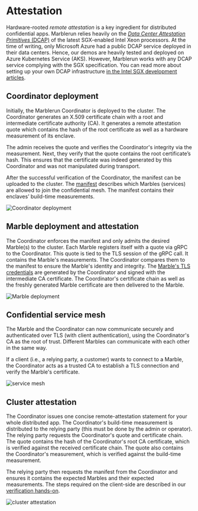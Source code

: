 # Attestation

Hardware-rooted *remote attestation* is a key ingredient for distributed confidential apps. Marblerun relies heavily on the [*Data Center Attestation Primitives* (DCAP)](https://download.01.org/intel-sgx/sgx-dcap/1.9/linux/docs/Intel_SGX_DCAP_ECDSA_Orientation.pdf) of the latest SGX-enabled Intel Xeon processors.
At the time of writing, only Microsoft Azure had a public DCAP service deployed in their data centers. Hence, our demos are heavily tested and deployed on Azure Kubernetes Service (AKS).
However, Marblerun works with any DCAP service complying with the SGX specification. You can read more about setting up your own DCAP infrastructure [in the Intel SGX development articles](https://software.intel.com/content/www/us/en/develop/articles/intel-software-guard-extensions-data-center-attestation-primitives-quick-install-guide.html).

## Coordinator deployment

Initially, the Marblerun Coordinator is deployed to the cluster.
The Coordinator generates an X.509 certificate chain with a root and intermediate certificate authority (CA).
It generates a remote attestation quote which contains the hash of the root certificate as well as a hardware measurement of its enclave.

The admin receives the quote and verifies the Coordinator's integrity via the measurement. Next, they verify that the quote contains the root certificate’s hash. This ensures that the certificate was indeed generated by this Coordinator and was not manipulated during transport.

After the successful verification of the Coordinator, the manifest can be uploaded to the cluster.
The [manifest](content/workflows/define-manifest.md) describes which Marbles (services) are allowed to join the confidential mesh. The manifest contains their enclaves’ build-time measurements.

![Coordinator deployment](_media/coordinator_deployment.svg)

## Marble deployment and attestation

The Coordinator enforces the manifest and only admits the desired Marble(s) to the cluster.
Each Marble registers itself with a quote via gRPC to the Coordinator. This quote is tied to the TLS session of the gRPC call. It contains the Marble's measurements. The Coordinator compares them to the manifest to ensure the Marble's identity and integrity.
The [Marble's TLS credentials](content/features/secrets-management.md) are generated by the Coordinator and signed with the intermediate CA certificate.
The Coordinator's certificate chain as well as the freshly generated Marble certificate are then delivered to the Marble.

![Marble deployment](_media/marble_deployment.svg)

## Confidential service mesh

The Marble and the Coordinator can now communicate securely and authenticated over TLS (with client authentication), using the Coordinator's CA as the root of trust.
Different Marbles can communicate with each other in the same way.

If a client (i.e., a relying party, a customer) wants to connect to a Marble, the Coordinator acts as a trusted CA to establish a TLS connection and verify the Marble's certificate.

![service mesh](_media/service_mesh.svg)

## Cluster attestation

The Coordinator issues one concise remote-attestation statement for your whole distributed app.
The Coordinator's build-time measurement is distributed to the relying party (this must be done by the admin or operator).
The relying party requests the Coordinator's quote and certificate chain.
The quote contains the hash of the Coordinator's root CA certificate, which is verified against the received certificate chain.
The quote also contains the Coordinator's measurement, which is verified against the build-time measurement.

The relying party then requests the manifest from the Coordinator and ensures it contains the expected Marbles and their expected measurements.
The steps required on the client-side are described in our [verification hands-on](content/workflows/verification.md).

![cluster attestation](_media/verify_cluster.svg)
